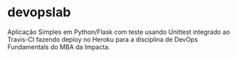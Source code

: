 # devopslab

Aplicação Simples em Python/Flask com teste usando Unittest integrado ao Travis-CI fazendo deploy no Heroku para a disciplina de DevOps Fundamentals do MBA da Impacta.
